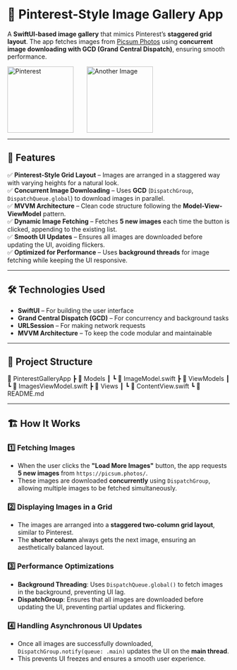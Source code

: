 # 📌 Pinterest-Style Image Gallery App  

A **SwiftUI-based image gallery** that mimics Pinterest’s **staggered grid layout**. The app fetches images from [Picsum Photos](https://picsum.photos/) using **concurrent image downloading with GCD (Grand Central Dispatch)**, ensuring smooth performance.  

<div style="display: flex; gap: 30px;">
  <img width="150" alt="Pinterest" src="https://github.com/user-attachments/assets/6fd0b08a-0dbe-4d84-9ef2-6a37b79f070e">
  <img width="150" alt="Another Image" src="https://github.com/user-attachments/assets/8ffeb22f-a0a1-4b96-b88a-f9a49f059369">
</div>


---

## 🎯 Features  

✅ **Pinterest-Style Grid Layout** – Images are arranged in a staggered way with varying heights for a natural look.  
✅ **Concurrent Image Downloading** – Uses **GCD** (`DispatchGroup`, `DispatchQueue.global`) to download images in parallel.  
✅ **MVVM Architecture** – Clean code structure following the **Model-View-ViewModel** pattern.  
✅ **Dynamic Image Fetching** – Fetches **5 new images** each time the button is clicked, appending to the existing list.  
✅ **Smooth UI Updates** – Ensures all images are downloaded before updating the UI, avoiding flickers.  
✅ **Optimized for Performance** – Uses **background threads** for image fetching while keeping the UI responsive.  

---

## 🛠 Technologies Used  

- **SwiftUI** – For building the user interface  
- **Grand Central Dispatch (GCD)** – For concurrency and background tasks  
- **URLSession** – For making network requests  
- **MVVM Architecture** – To keep the code modular and maintainable  

---

## 📂 Project Structure 
📂 PinterestGalleryApp 
┣ 📂 Models
┃ ┗ 📄 ImageModel.swift
┣ 📂 ViewModels
┃ ┗ 📄 ImagesViewModel.swift
┣ 📂 Views
┃ ┗ 📄 ContentView.swift
┗ 📄 README.md

---

## 🏗 How It Works  

### **1️⃣ Fetching Images**  
- When the user clicks the **"Load More Images"** button, the app requests **5 new images** from `https://picsum.photos/`.  
- These images are downloaded **concurrently** using `DispatchGroup`, allowing multiple images to be fetched simultaneously.  

### **2️⃣ Displaying Images in a Grid**  
- The images are arranged into a **staggered two-column grid layout**, similar to Pinterest.  
- The **shorter column** always gets the next image, ensuring an aesthetically balanced layout.  

### **3️⃣ Performance Optimizations**  
- **Background Threading**: Uses `DispatchQueue.global()` to fetch images in the background, preventing UI lag.  
- **DispatchGroup**: Ensures that all images are downloaded before updating the UI, preventing partial updates and flickering.  

### **4️⃣ Handling Asynchronous UI Updates**  
- Once all images are successfully downloaded, `DispatchGroup.notify(queue: .main)` updates the UI on the **main thread**.  
- This prevents UI freezes and ensures a smooth user experience.  
